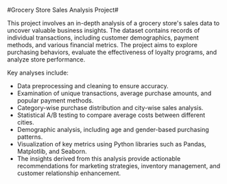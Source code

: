 #Grocery Store Sales Analysis Project#

This project involves an in-depth analysis of a grocery store's sales data to uncover valuable business insights. The dataset contains records of individual transactions, including customer demographics, payment methods, and various financial metrics. The project aims to explore purchasing behaviors, evaluate the effectiveness of loyalty programs, and analyze store performance.

Key analyses include:

- Data preprocessing and cleaning to ensure accuracy.
- Examination of unique transactions, average purchase amounts, and popular payment methods.
- Category-wise purchase distribution and city-wise sales analysis.
- Statistical A/B testing to compare average costs between different cities.
- Demographic analysis, including age and gender-based purchasing patterns.
- Visualization of key metrics using Python libraries such as Pandas, Matplotlib, and Seaborn.
- The insights derived from this analysis provide actionable recommendations for marketing strategies, inventory management, and customer relationship enhancement.
